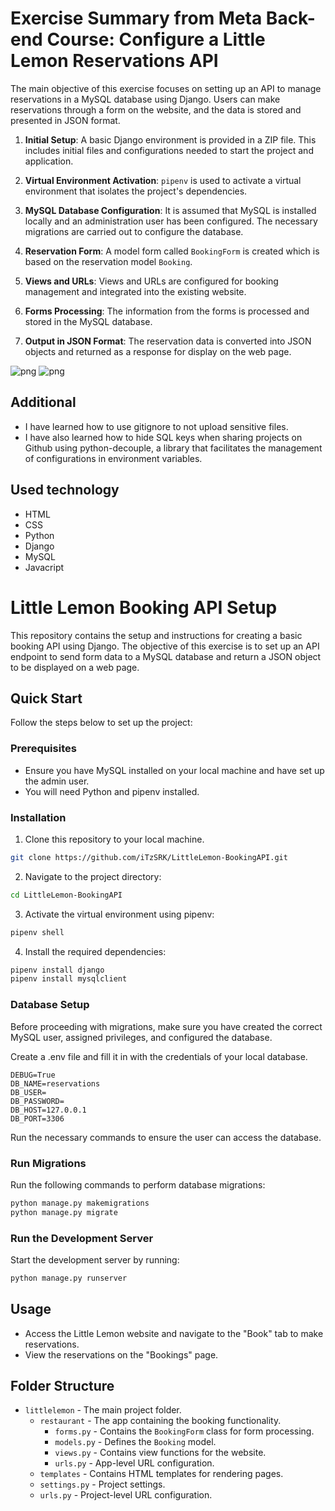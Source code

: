 # Exercise Summary from Meta Back-end Course: Configure a Little Lemon Reservations API

The main objective of this exercise focuses on setting up an API to manage reservations in a MySQL database using Django. Users can make reservations through a form on the website, and the data is stored and presented in JSON format.

1. **Initial Setup**: A basic Django environment is provided in a ZIP file. This includes initial files and configurations needed to start the project and application.

2. **Virtual Environment Activation**: `pipenv` is used to activate a virtual environment that isolates the project's dependencies.

3. **MySQL Database Configuration**: It is assumed that MySQL is installed locally and an administration user has been configured. The necessary migrations are carried out to configure the database.

4. **Reservation Form**: A model form called `BookingForm` is created which is based on the reservation model `Booking`.

5. **Views and URLs**: Views and URLs are configured for booking management and integrated into the existing website.

6. **Forms Processing**: The information from the forms is processed and stored in the MySQL database.

7. **Output in JSON Format**: The reservation data is converted into JSON objects and returned as a response for display on the web page.


![png](https://github.com/iTzSRK/LittleLemon-BookingAPI/raw/main/images/1.PNG)
![png](https://github.com/iTzSRK/LittleLemon-BookingAPI/raw/main/images/2.png)

## Additional
- I have learned how to use gitignore to not upload sensitive files.
- I have also learned how to hide SQL keys when sharing projects on Github using python-decouple, a library that facilitates the management of configurations in environment variables.


## Used technology
- HTML
- CSS
- Python
- Django
- MySQL
- Javacript


# Little Lemon Booking API Setup

This repository contains the setup and instructions for creating a basic booking API using Django. The objective of this exercise is to set up an API endpoint to send form data to a MySQL database and return a JSON object to be displayed on a web page.

## Quick Start

Follow the steps below to set up the project:

### Prerequisites

- Ensure you have MySQL installed on your local machine and have set up the admin user.
- You will need Python and pipenv installed.

### Installation

1. Clone this repository to your local machine.

```bash
git clone https://github.com/iTzSRK/LittleLemon-BookingAPI.git
```

2. Navigate to the project directory:

```bash
cd LittleLemon-BookingAPI
```

3. Activate the virtual environment using pipenv:

```bash
pipenv shell
```

4. Install the required dependencies:

```bash
pipenv install django
pipenv install mysqlclient
```

### Database Setup

Before proceeding with migrations, make sure you have created the correct MySQL user, assigned privileges, and configured the database.

Create a .env file and fill it in with the credentials of your local database.

```dotenv
DEBUG=True
DB_NAME=reservations
DB_USER=    
DB_PASSWORD=
DB_HOST=127.0.0.1
DB_PORT=3306
```

Run the necessary commands to ensure the user can access the database.

### Run Migrations

Run the following commands to perform database migrations:

```bash
python manage.py makemigrations
python manage.py migrate
```

### Run the Development Server

Start the development server by running:

```bash
python manage.py runserver
```

## Usage

- Access the Little Lemon website and navigate to the "Book" tab to make reservations.
- View the reservations on the "Bookings" page.

## Folder Structure

- `littlelemon` - The main project folder.
  - `restaurant` - The app containing the booking functionality.
    - `forms.py` - Contains the `BookingForm` class for form processing.
    - `models.py` - Defines the `Booking` model.
    - `views.py` - Contains view functions for the website.
    - `urls.py` - App-level URL configuration.
  - `templates` - Contains HTML templates for rendering pages.
  - `settings.py` - Project settings.
  - `urls.py` - Project-level URL configuration.
```


